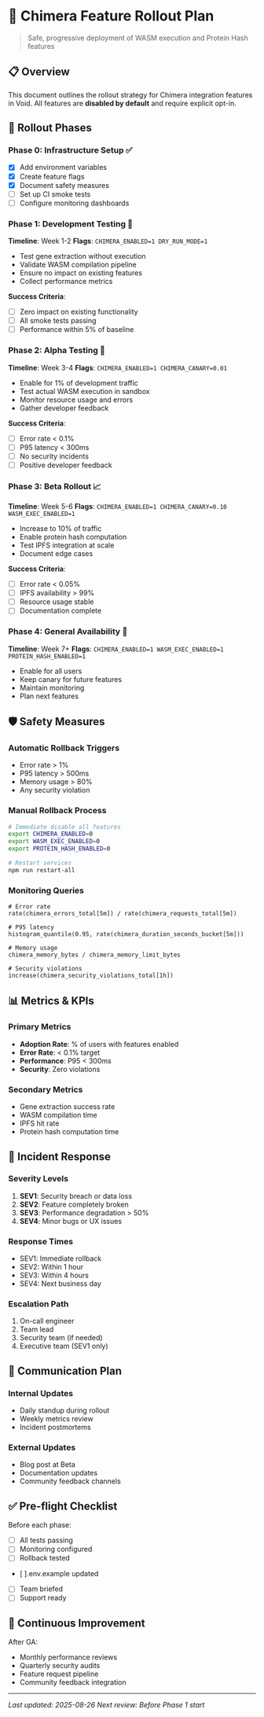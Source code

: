 # 🚀 Chimera Feature Rollout Plan

> Safe, progressive deployment of WASM execution and Protein Hash features

## 📋 Overview

This document outlines the rollout strategy for Chimera integration features in Void. All features are **disabled by default** and require explicit opt-in.

## 🎯 Rollout Phases

### Phase 0: Infrastructure Setup ✅
- [x] Add environment variables
- [x] Create feature flags
- [x] Document safety measures
- [ ] Set up CI smoke tests
- [ ] Configure monitoring dashboards

### Phase 1: Development Testing 🔄
**Timeline**: Week 1-2
**Flags**: `CHIMERA_ENABLED=1 DRY_RUN_MODE=1`

- Test gene extraction without execution
- Validate WASM compilation pipeline
- Ensure no impact on existing features
- Collect performance metrics

**Success Criteria**:
- [ ] Zero impact on existing functionality
- [ ] All smoke tests passing
- [ ] Performance within 5% of baseline

### Phase 2: Alpha Testing 🧪
**Timeline**: Week 3-4
**Flags**: `CHIMERA_ENABLED=1 CHIMERA_CANARY=0.01`

- Enable for 1% of development traffic
- Test actual WASM execution in sandbox
- Monitor resource usage and errors
- Gather developer feedback

**Success Criteria**:
- [ ] Error rate < 0.1%
- [ ] P95 latency < 300ms
- [ ] No security incidents
- [ ] Positive developer feedback

### Phase 3: Beta Rollout 📈
**Timeline**: Week 5-6
**Flags**: `CHIMERA_ENABLED=1 CHIMERA_CANARY=0.10 WASM_EXEC_ENABLED=1`

- Increase to 10% of traffic
- Enable protein hash computation
- Test IPFS integration at scale
- Document edge cases

**Success Criteria**:
- [ ] Error rate < 0.05%
- [ ] IPFS availability > 99%
- [ ] Resource usage stable
- [ ] Documentation complete

### Phase 4: General Availability 🎉
**Timeline**: Week 7+
**Flags**: `CHIMERA_ENABLED=1 WASM_EXEC_ENABLED=1 PROTEIN_HASH_ENABLED=1`

- Enable for all users
- Keep canary for future features
- Maintain monitoring
- Plan next features

## 🛡️ Safety Measures

### Automatic Rollback Triggers
- Error rate > 1%
- P95 latency > 500ms
- Memory usage > 80%
- Any security violation

### Manual Rollback Process
```bash
# Immediate disable all features
export CHIMERA_ENABLED=0
export WASM_EXEC_ENABLED=0
export PROTEIN_HASH_ENABLED=0

# Restart services
npm run restart-all
```

### Monitoring Queries
```prometheus
# Error rate
rate(chimera_errors_total[5m]) / rate(chimera_requests_total[5m])

# P95 latency
histogram_quantile(0.95, rate(chimera_duration_seconds_bucket[5m]))

# Memory usage
chimera_memory_bytes / chimera_memory_limit_bytes

# Security violations
increase(chimera_security_violations_total[1h])
```

## 📊 Metrics & KPIs

### Primary Metrics
- **Adoption Rate**: % of users with features enabled
- **Error Rate**: < 0.1% target
- **Performance**: P95 < 300ms
- **Security**: Zero violations

### Secondary Metrics
- Gene extraction success rate
- WASM compilation time
- IPFS hit rate
- Protein hash computation time

## 🚨 Incident Response

### Severity Levels
1. **SEV1**: Security breach or data loss
2. **SEV2**: Feature completely broken
3. **SEV3**: Performance degradation > 50%
4. **SEV4**: Minor bugs or UX issues

### Response Times
- SEV1: Immediate rollback
- SEV2: Within 1 hour
- SEV3: Within 4 hours
- SEV4: Next business day

### Escalation Path
1. On-call engineer
2. Team lead
3. Security team (if needed)
4. Executive team (SEV1 only)

## 📝 Communication Plan

### Internal Updates
- Daily standup during rollout
- Weekly metrics review
- Incident postmortems

### External Updates
- Blog post at Beta
- Documentation updates
- Community feedback channels

## ✅ Pre-flight Checklist

Before each phase:
- [ ] All tests passing
- [ ] Monitoring configured
- [ ] Rollback tested
- [ ].env.example updated
- [ ] Team briefed
- [ ] Support ready

## 🔄 Continuous Improvement

After GA:
- Monthly performance reviews
- Quarterly security audits
- Feature request pipeline
- Community feedback integration

---

*Last updated: 2025-08-26*
*Next review: Before Phase 1 start*